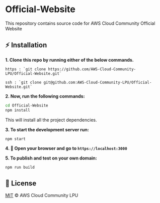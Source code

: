 # Official-Website
This repository contains source code for AWS Cloud Community Official Website

## :zap: Installation
**1. Clone this repo by running either of the below commands.**

    https : `git clone https://github.com/AWS-Cloud-Community-LPU/Official-Website.git`
  
    ssh : `git clone git@github.com:AWS-Cloud-Community-LPU/Official-Website.git`

**2. Now, run the following commands:**

  ```bash
cd Official-Website
npm install
```
This will install all the project dependencies.

**3. To start the development server run:**
```bash
npm start
```
**4. :tada: Open your browser and go to `https://localhost:3000`**

**5. To publish and test on your own domain:**
```bash
npm run build
```

## :page_facing_up: License
[MIT](./LICENSE) © AWS Cloud Community LPU

